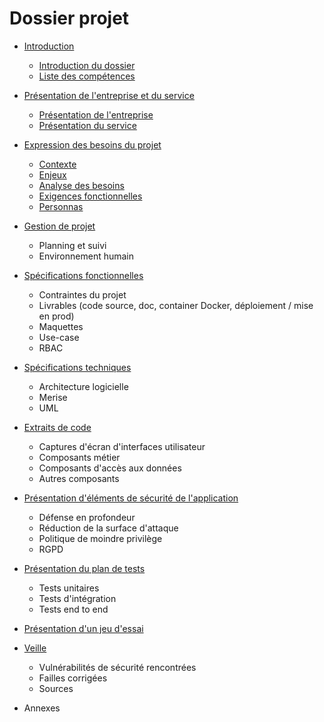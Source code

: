 # Dossier projet

- [Introduction](/doc/01-introduction)
    - [Introduction du dossier](/doc/01-introduction/01-intro-dossier.md)
    - [Liste des compétences](/doc/01-introduction/02-competences.md)

- [Présentation de l'entreprise et du service](/doc/02-presentation-entreprise/)
    - [Présentation de l'entreprise](/doc/02-pres-entreprise-service/01-entreprise.md)
    - [Présentation du service](/doc/02-pres-entreprise-service/02-service.md)

- [Expression des besoins du projet](/doc/03-besoins-projet/)
    - [Contexte](/doc/03-besoins-projet/01-contexte.md)
    - [Enjeux](/doc/03-besoins-projet/02-enjeux.md)
    - [Analyse des besoins](/doc/03-besoins-projet/03-analyse-besoins.md)
    - [Exigences fonctionnelles](/doc/03-besoins-projet/04-exigences-fonctionnelles.md)
    - [Personnas](/doc/03-besoins-projet/05-personnas.md)
    
- [Gestion de projet](/doc/04-gestion-projet/)
    - Planning et suivi
    - Environnement humain
    

- [Spécifications fonctionnelles](/doc/05-specs-fonctionnelles/)
    - Contraintes du projet
    - Livrables (code source, doc, container Docker, déploiement / mise en prod)
    - Maquettes
    - Use-case
    - RBAC

- [Spécifications techniques](/doc/06-specs-tecniques/)
    - Architecture logicielle
    - Merise
    - UML

- [Extraits de code](/doc/07-extraits-code/)
    - Captures d'écran d'interfaces utilisateur
    - Composants métier
    - Composants d'accès aux données
    - Autres composants

- [Présentation d'éléments de sécurité de l'application](/doc/08-elements-securite/)
    - Défense en profondeur
    - Réduction de la surface d'attaque
    - Politique de moindre privilège
    - RGPD

- [Présentation du plan de tests](/doc/09-plans-tests/)
    - Tests unitaires
    - Tests d'intégration 
    - Tests end to end
    
- [Présentation d'un jeu d'essai](/doc/10-jeu-essai/)

- [Veille](/doc/11-veille/)
    - Vulnérabilités de sécurité rencontrées
    - Failles corrigées
    - Sources

- Annexes
